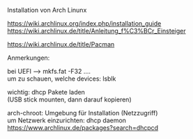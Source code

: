 Installation von Arch Linunx

https://wiki.archlinux.org/index.php/installation_guide  
https://wiki.archlinux.de/title/Anleitung_f%C3%BCr_Einsteiger

https://wiki.archlinux.de/title/Pacman

Anmerkungen:  

bei UEFI --> mkfs.fat -F32 ....    
um zu schauen, welche devices: lsblk   

wichtig: dhcp Pakete laden  
(USB stick mounten, dann darauf kopieren)  

arch-chroot: Umgebung für Installation (Netzzugriff)    
um Netzwerk einzurichten: dhcp daemon  
https://www.archlinux.de/packages?search=dhcpcd  
